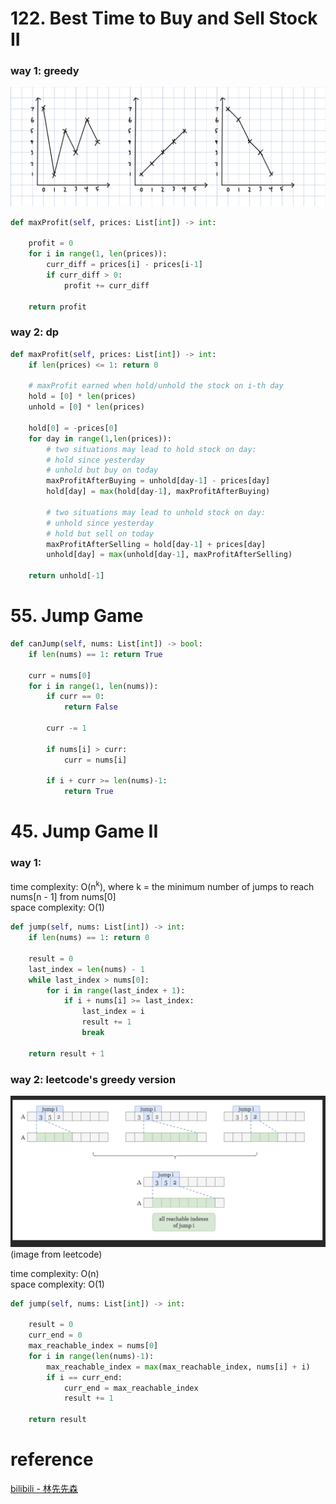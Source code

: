 # 122. Best Time to Buy and Sell Stock II
### way 1: greedy
![](./images/20230306231408.png)
```PYTHON
def maxProfit(self, prices: List[int]) -> int:

    profit = 0
    for i in range(1, len(prices)):
        curr_diff = prices[i] - prices[i-1]
        if curr_diff > 0:
            profit += curr_diff

    return profit
```
### way 2: dp
```PYTHON
def maxProfit(self, prices: List[int]) -> int:
    if len(prices) <= 1: return 0

    # maxProfit earned when hold/unhold the stock on i-th day
    hold = [0] * len(prices)
    unhold = [0] * len(prices)

    hold[0] = -prices[0]
    for day in range(1,len(prices)):
        # two situations may lead to hold stock on day:
        # hold since yesterday
        # unhold but buy on today
        maxProfitAfterBuying = unhold[day-1] - prices[day]
        hold[day] = max(hold[day-1], maxProfitAfterBuying)

        # two situations may lead to unhold stock on day:
        # unhold since yesterday
        # hold but sell on today
        maxProfitAfterSelling = hold[day-1] + prices[day] 
        unhold[day] = max(unhold[day-1], maxProfitAfterSelling)

    return unhold[-1]
```

# 55. Jump Game
```PYTHON
def canJump(self, nums: List[int]) -> bool:
    if len(nums) == 1: return True
    
    curr = nums[0]
    for i in range(1, len(nums)):
        if curr == 0:
            return False

        curr -= 1

        if nums[i] > curr:
            curr = nums[i]

        if i + curr >= len(nums)-1:
            return True
```
# 45. Jump Game II
### way 1: 
time complexity: O(n<sup>k</sup>), where k = the minimum number of jumps to reach nums[n - 1] from nums[0]\
space complexity: O(1)
```PYTHON
def jump(self, nums: List[int]) -> int:
    if len(nums) == 1: return 0

    result = 0
    last_index = len(nums) - 1
    while last_index > nums[0]:
        for i in range(last_index + 1):
            if i + nums[i] >= last_index:
                last_index = i
                result += 1
                break

    return result + 1
```
### way 2: leetcode's greedy version
![](./images/20230307114944.png)(image from leetcode)

time complexity: O(n)\
space complexity: O(1)
```PYTHON
def jump(self, nums: List[int]) -> int:
    
    result = 0
    curr_end = 0
    max_reachable_index = nums[0]
    for i in range(len(nums)-1):
        max_reachable_index = max(max_reachable_index, nums[i] + i)
        if i == curr_end:
            curr_end = max_reachable_index
            result += 1
    
    return result
```

# reference
[bilibili - 林先先森](https://www.bilibili.com/video/BV1HY4y1S7WB/?spm_id_from=333.337.search-card.all.click&vd_source=acc545154bc52bac86d7eca5cf3da83e)

